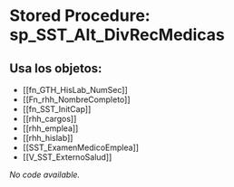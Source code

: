 # Stored Procedure: sp_SST_Alt_DivRecMedicas

## Usa los objetos:
- [[fn_GTH_HisLab_NumSec]]
- [[Fn_rhh_NombreCompleto]]
- [[fn_SST_InitCap]]
- [[rhh_cargos]]
- [[rhh_emplea]]
- [[rhh_hislab]]
- [[SST_ExamenMedicoEmplea]]
- [[V_SST_ExternoSalud]]

*No code available.*
